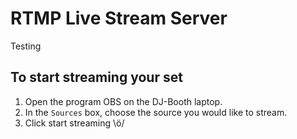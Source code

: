# RTMP Live Stream Server

Testing 



## To start streaming your set

1. Open the program OBS on the DJ-Booth laptop.
1. In the `Sources` box, choose the source you would like to stream.
1. Click start streaming \ö/

